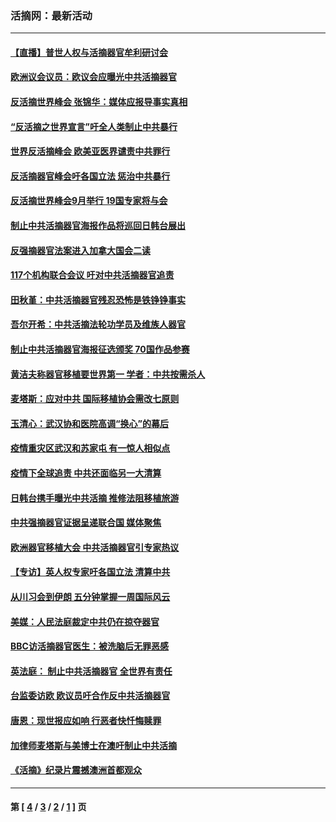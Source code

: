 ### 活摘网：最新活动
---
#### [【直播】普世人权与活摘器官牟利研讨会](../../pages/nf5883/n13425146.md?01270430) 
#### [欧洲议会议员：欧议会应曝光中共活摘器官](../../pages/nf5883/n13336571.md?01270430) 
#### [反活摘世界峰会 张锦华：媒体应报导事实真相](../../pages/nf5883/n13278502.md?01270430) 
#### [“反活摘之世界宣言”吁全人类制止中共暴行](../../pages/nf5883/n13259730.md?01270430) 
#### [世界反活摘峰会 欧美亚医界谴责中共罪行](../../pages/nf5883/n13253550.md?01270430) 
#### [反活摘器官峰会吁各国立法 惩治中共暴行](../../pages/nf5883/n13245052.md?01270430) 
#### [反活摘世界峰会9月举行 19国专家将与会](../../pages/nf5883/n13201492.md?01270430) 
#### [制止中共活摘器官海报作品将巡回日韩台展出](../../pages/nf5883/n13177791.md?01270430) 
#### [反强摘器官法案进入加拿大国会二读](../../pages/nf5883/n13033450.md?01270430) 
#### [117个机构联合会议 吁对中共活摘器官追责](../../pages/nf5883/n12775087.md?01270430) 
#### [田秋堇：中共活摘器官残忍恐怖是铁铮铮事实](../../pages/nf5883/n12702148.md?01270430) 
#### [吾尔开希：中共活摘法轮功学员及维族人器官](../../pages/nf5883/n12693197.md?01270430) 
#### [制止中共活摘器官海报征选颁奖 70国作品参赛](../../pages/nf5883/n12692050.md?01270430) 
#### [黄洁夫称器官移植要世界第一 学者：中共按需杀人](../../pages/nf5883/n12572329.md?01270430) 
#### [麦塔斯：应对中共 国际移植协会需改七原则](../../pages/nf5883/n12514711.md?01270430) 
#### [玉清心：武汉协和医院高调“换心”的幕后](../../pages/nf5883/n12298730.md?01270430) 
#### [疫情重灾区武汉和苏家屯 有一惊人相似点](../../pages/nf5883/n12150824.md?01270430) 
#### [疫情下全球追责 中共还面临另一大清算](../../pages/nf5883/n12070397.md?01270430) 
#### [日韩台携手曝光中共活摘 推修法阻移植旅游](../../pages/nf5883/n11712046.md?01270430) 
#### [中共强摘器官证据呈递联合国 媒体聚焦](../../pages/nf5883/n11546426.md?01270430) 
#### [欧洲器官移植大会 中共活摘器官引专家热议](../../pages/nf5883/n11539095.md?01270430) 
#### [【专访】英人权专家吁各国立法 清算中共](../../pages/nf5883/n11367315.md?01270430) 
#### [从川习会到伊朗 五分钟掌握一周国际风云](../../pages/nf5883/n11338520.md?01270430) 
#### [美媒：人民法庭裁定中共仍在掠夺器官](../../pages/nf5883/n11334897.md?01270430) 
#### [BBC访活摘器官医生：被洗脑后无罪恶感](../../pages/nf5883/n11335935.md?01270430) 
#### [英法庭： 制止中共活摘器官 全世界有责任](../../pages/nf5883/n11330691.md?01270430) 
#### [台监委访欧 欧议员吁合作反中共活摘器官](../../pages/nf5883/n11109190.md?01270430) 
#### [唐恩：现世报应如响 行恶者快忏悔赎罪](../../pages/nf5883/n11104016.md?01270430) 
#### [加律师麦塔斯与美博士在澳吁制止中共活摘](../../pages/nf5883/n10724764.md?01270430) 
#### [《活摘》纪录片震撼澳洲首都观众](../../pages/nf5883/n10722747.md?01270430) 

---
#### 第 [ [4](./4.md?01270430) / [3](./3.md?01270430) / [2](./2.md?01270430) / [1](./1.md?01270430) ] 页
